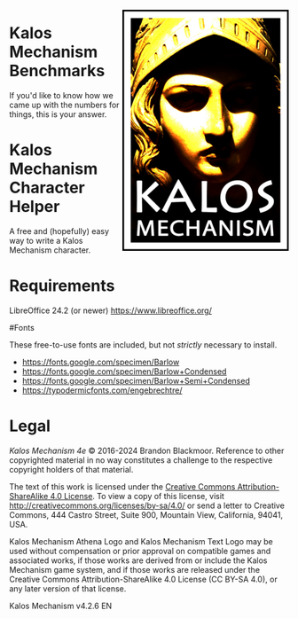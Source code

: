 <img align="right" src="https://github.com/bblackmoor/kalos/blob/main/images/Kalos_Mechanism_logo.jpg" width="300" alt="Kalos Mechanism logo" 
/>
# Kalos Mechanism Benchmarks

If you'd like to know how we came up with the numbers for things, this is your answer.

# Kalos Mechanism Character Helper

A free and (hopefully) easy way to write a Kalos Mechanism character.

# Requirements

LibreOffice 24.2 (or newer)
https://www.libreoffice.org/

#Fonts

These free-to-use fonts are included, but not *strictly* necessary to install.

* https://fonts.google.com/specimen/Barlow
* https://fonts.google.com/specimen/Barlow+Condensed
* https://fonts.google.com/specimen/Barlow+Semi+Condensed
* https://typodermicfonts.com/engebrechtre/

# Legal

*Kalos Mechanism 4e* &copy; 2016-2024 Brandon Blackmoor. Reference to other copyrighted material in no way constitutes a challenge to the respective copyright holders of that material.

The text of this work is licensed under the <a href="http://creativecommons.org/licenses/by-sa/4.0/">Creative Commons Attribution-ShareAlike 4.0 License</a>. To view a copy of this license, visit <a href="http://creativecommons.org/licenses/by-sa/4.0/">http://creativecommons.org/licenses/by-sa/4.0/</a> or send a letter to Creative Commons, 444 Castro Street, Suite 900, Mountain View, California, 94041, USA.

Kalos Mechanism Athena Logo and Kalos Mechanism Text Logo may be used without compensation or prior approval on compatible games and associated works, if those works are derived from or include the Kalos Mechanism game system, and if those works are released under the Creative Commons Attribution-ShareAlike 4.0 License (CC BY-SA 4.0), or any later version of that license.

Kalos Mechanism v4.2.6 EN
